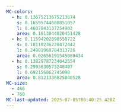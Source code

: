 ```yaml
---
MC-colors:
  - h: 0.13675213675213674
    s: 0.16595744680851057
    l: 0.4607843137254902
    area: 0.1613044020451428
  - h: 0.11594202898550722
    s: 0.18110236220472442
    l: 0.24901960784313726
    area: 0.02656191545080434
  - h: 0.13829787234042554
    s: 0.2993630573248407
    l: 0.692156862745098
    area: 0.8121336825040528
MC-size:
  - 466
  - 760
MC-last-updated: 2025-07-05T08:40:25.428Z
---
```

